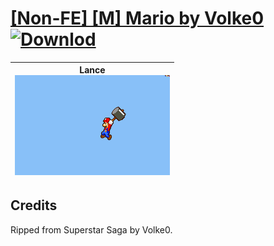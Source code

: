 # [\[Non-FE\] \[M\] Mario by Volke0](./) [![Downlod](https://img.shields.io/badge/Download--red?style=social&logo=github)](https://minhaskamal.github.io/DownGit/#/home?url=https://github.com/Klokinator/FE-Repo/tree/main/Battle%20Animations%2FBards%2C%20Dancers%2C%20Suppliers%2C%20Misc%2F%5BNon-FE%5D%20%5BM%5D%20Mario%20by%20Volke0)

| <b>Lance</b><br/><img alt="Lance animation" src="./2.%20Lance%20(Hammer)/Lance.gif"/> |
| :---: |

## Credits

Ripped from Superstar Saga by Volke0.

